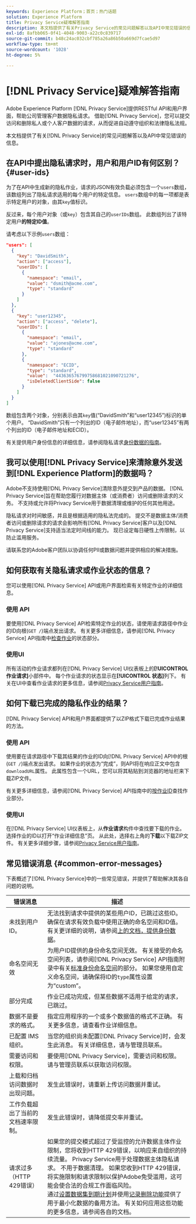 ```yaml
---
keywords: Experience Platform；首页；热门话题
solution: Experience Platform
title: Privacy Service疑难解答指南
description: 本文档提供了有关Privacy Service的常见问题解答以及API中常见错误的信息。
exl-id: 8afbb065-0f41-4048-9003-a22c0c839717
source-git-commit: b48c24ac032cbf785a26a86b50a669d7fcae5d97
workflow-type: tm+mt
source-wordcount: '1028'
ht-degree: 5%

---
```


# [!DNL Privacy Service]疑难解答指南

Adobe Experience Platform [!DNL Privacy Service]提供RESTful API和用户界面，帮助公司管理客户数据隐私请求。 借助[!DNL Privacy Service]，您可以提交访问和删除私人或个人客户数据的请求，从而促进自动遵守组织和法律隐私法规。

本文档提供了有关[!DNL Privacy Service]的常见问题解答以及API中常见错误的信息。

## 在API中提出隐私请求时，用户和用户ID有何区别？ {#user-ids}

为了在API中生成新的隐私作业，请求的JSON有效负载必须包含一个`users`数组，该数组列出了隐私请求适用的每个用户的特定信息。 `users`数组中的每一项都是表示特定用户的对象，由其`key`值标识。

反过来，每个用户对象（或`key`）包含其自己的`userIDs`数组。 此数组列出了该特定用户&#x200B;**的特定ID值**。

请考虑以下示例`users`数组：

```json
"users": [
  {
    "key": "DavidSmith",
    "action": ["access"],
    "userIDs": [
      {
        "namespace": "email",
        "value": "dsmith@acme.com",
        "type": "standard"
      }
    ]
  },
  {
    "key": "user12345",
    "action": ["access", "delete"],
    "userIDs": [
      {
        "namespace": "email",
        "value": "ajones@acme.com",
        "type": "standard"
      },
      {
        "namespace": "ECID",
        "type": "standard",
        "value":  "443636576799758681021090721276",
        "isDeletedClientSide": false
      }
    ]
  }
]
```

数组包含两个对象，分别表示由其`key`值(“DavidSmith”和“user12345”)标识的单个用户。 “DavidSmith”只有一个列出的ID（电子邮件地址），而“user12345”有两个列出的ID（电子邮件地址和ECID）。

有关提供用户身份信息的详细信息，请参阅隐私请求[身份数据的指南](identity-data.md)。


## 我可以使用[!DNL Privacy Service]来清除意外发送到[!DNL Experience Platform]的数据吗？

Adobe不支持使用[!DNL Privacy Service]清除意外提交到产品的数据。 [!DNL Privacy Service]旨在帮助您履行对数据主体（或消费者）访问或删除请求的义务。 不支持或允许将Privacy Service用于数据清理或维护的任何其他用途。

隐私请求对时间敏感，并且是根据适用的隐私法完成的。 提交不是数据主体/消费者访问或删除请求的请求会影响所有[!DNL Privacy Service]客户以及[!DNL Privacy Service]支持适当法定时间线的能力。 现已设定每日硬性上传限制，以防止滥用服务。

请联系您的Adobe客户团队以协调任何PII或数据问题并提供相应的解决措施。

## 如何获取有关隐私请求或作业状态的信息？

您可以使用[!DNL Privacy Service] API或用户界面检索有关特定作业的详细信息。

### 使用 API

要使用[!DNL Privacy Service] API检索特定作业的状态，请使用请求路径中作业的ID向根(`GET /`)端点发出请求。 有关更多详细信息，请参阅[!DNL Privacy Service] API指南中[检查作业](api/privacy-jobs.md#check-the-status-of-a-job)的状态部分。

### 使用UI

所有活动的作业请求都列在[!DNL Privacy Service] UI仪表板上的&#x200B;**[!UICONTROL 作业请求]**&#x200B;小部件中。 每个作业请求的状态显示在&#x200B;**[!UICONTROL 状态]**&#x200B;列下。 有关在UI中查看作业请求的更多信息，请参阅[Privacy Service用户指南](ui/user-guide.md)。

## 如何下载已完成的隐私作业的结果？

[!DNL Privacy Service] API和用户界面都提供了以ZIP格式下载已完成作业结果的方法。

### 使用 API

使用要在请求路径中下载其结果的作业的ID向[!DNL Privacy Service] API中的根(`GET /`)端点发出请求。 如果作业的状态为“完成”，则API将在响应正文中包含`downloadURL`属性。 此属性包含一个URL，您可以将其粘贴到浏览器的地址栏来下载ZIP文件。

有关更多详细信息，请参阅[!DNL Privacy Service] API指南中的[按作业ID](api/privacy-jobs.md#check-the-status-of-a-job)查找作业部分。

### 使用UI

在[!DNL Privacy Service] UI仪表板上，从&#x200B;**作业请求**&#x200B;构件中查找要下载的作业。 选择作业的ID以打开“作业详细信息”页。 从此处，选择右上角的&#x200B;**下载**&#x200B;以下载ZIP文件。 有关更多详细步骤，请参阅[Privacy Service用户指南](ui/user-guide.md)。

## 常见错误消息 {#common-error-messages}

下表概述了[!DNL Privacy Service]中的一些常见错误，并提供了帮助解决其各自问题的说明。

| 错误消息 | 描述 |
| --- | --- |
| 未找到用户 ID。 | 无法找到请求中提供的某些用户ID，已跳过这些ID。 确保在请求有效负载中使用正确的命名空间和ID值。 有关更详细的说明，请参阅[上的文档，提供身份数据](./identity-data.md)。 |
| 命名空间无效 | 为用户ID提供的身份命名空间无效。 有关接受的命名空间列表，请参阅[!DNL Privacy Service] API指南附录中有关[标准身份命名空间](./api/appendix.md#standard-namespaces)的部分。 如果您使用自定义命名空间，请确保将ID的`type`属性设置为“custom”。 |
| 部分完成 | 作业已成功完成，但某些数据不适用于给定的请求，已跳过。 |
| 数据不是要求的格式。 | 指定应用程序的一个或多个数据值的格式不正确。 有关更多信息，请查看作业详细信息。 |
| 已配置 IMS 组织。 | 当您的组织尚未配置[!DNL Privacy Service]时，会发生此消息。 有关详细信息，请与管理员联系。 |
| 需要访问和权限。 | 要使用[!DNL Privacy Service]，需要访问和权限。 请与管理员联系以获取访问权限。 |
| 上载和归档访问数据时出现问题。 | 发生此错误时，请重新上传访问数据并重试。 |
| 工作负载超出了当前的文档速率限制。 | 发生此错误时，请降低提交率并重试。 |
| 请求过多<br>（HTTP 429错误） | 如果您的提交模式超过了受监控的允许数据主体作业限制，您将收到HTTP 429错误，以响应来自组织的持续流量。 Privacy Service用于处理数据主体隐私请求。 不用于数据清理。 如果您收到HTTP 429错误，将实施限制和请求限制以保护Adobe免受滥用，这可能会使合法的合规工作面临风险。<br>通过[设置数据集到期计划](../hygiene/ui/dataset-expiration.md)并使用[记录删除功能](../hygiene/ui/record-delete.md)提供了用于最小化数据的备用方法。 有关如何应用这些功能的更多信息，请参阅各自的文档。 |
